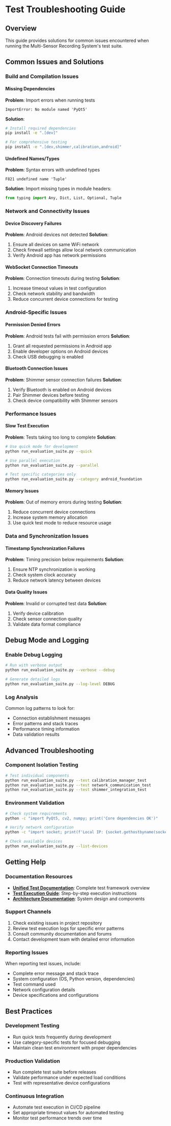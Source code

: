 # Test Troubleshooting Guide

## Overview

This guide provides solutions for common issues encountered when running the Multi-Sensor Recording System's test suite.

## Common Issues and Solutions

### Build and Compilation Issues

#### Missing Dependencies
**Problem**: Import errors when running tests
```
ImportError: No module named 'PyQt5'
```

**Solution**:
```bash
# Install required dependencies
pip install -e ".[dev]"

# For comprehensive testing
pip install -e ".[dev,shimmer,calibration,android]"
```

#### Undefined Names/Types
**Problem**: Syntax errors with undefined types
```
F821 undefined name 'Tuple'
```

**Solution**: Import missing types in module headers:
```python
from typing import Any, Dict, List, Optional, Tuple
```

### Network and Connectivity Issues

#### Device Discovery Failures
**Problem**: Android devices not detected
**Solution**:
1. Ensure all devices on same WiFi network
2. Check firewall settings allow local network communication
3. Verify Android app has network permissions

#### WebSocket Connection Timeouts
**Problem**: Connection timeouts during testing
**Solution**:
1. Increase timeout values in test configuration
2. Check network stability and bandwidth
3. Reduce concurrent device connections for testing

### Android-Specific Issues

#### Permission Denied Errors
**Problem**: Android tests fail with permission errors
**Solution**:
1. Grant all requested permissions in Android app
2. Enable developer options on Android devices
3. Check USB debugging is enabled

#### Bluetooth Connection Issues
**Problem**: Shimmer sensor connection failures
**Solution**:
1. Verify Bluetooth is enabled on Android devices
2. Pair Shimmer devices before testing
3. Check device compatibility with Shimmer sensors

### Performance Issues

#### Slow Test Execution
**Problem**: Tests taking too long to complete
**Solution**:
```bash
# Use quick mode for development
python run_evaluation_suite.py --quick

# Use parallel execution
python run_evaluation_suite.py --parallel

# Test specific categories only
python run_evaluation_suite.py --category android_foundation
```

#### Memory Issues
**Problem**: Out of memory errors during testing
**Solution**:
1. Reduce concurrent device connections
2. Increase system memory allocation
3. Use quick test mode to reduce resource usage

### Data and Synchronization Issues

#### Timestamp Synchronization Failures
**Problem**: Timing precision below requirements
**Solution**:
1. Ensure NTP synchronization is working
2. Check system clock accuracy
3. Reduce network latency between devices

#### Data Quality Issues
**Problem**: Invalid or corrupted test data
**Solution**:
1. Verify device calibration
2. Check sensor connection quality
3. Validate data format compliance

## Debug Mode and Logging

### Enable Debug Logging
```bash
# Run with verbose output
python run_evaluation_suite.py --verbose --debug

# Generate detailed logs
python run_evaluation_suite.py --log-level DEBUG
```

### Log Analysis
Common log patterns to look for:
- Connection establishment messages
- Error patterns and stack traces
- Performance timing information
- Data validation results

## Advanced Troubleshooting

### Component Isolation Testing
```bash
# Test individual components
python run_evaluation_suite.py --test calibration_manager_test
python run_evaluation_suite.py --test network_communication_test
python run_evaluation_suite.py --test shimmer_integration_test
```

### Environment Validation
```bash
# Check system requirements
python -c "import PyQt5, cv2, numpy; print('Core dependencies OK')"

# Verify network configuration
python -c "import socket; print(f'Local IP: {socket.gethostbyname(socket.gethostname())}')"

# Check available devices
python run_evaluation_suite.py --list-devices
```

## Getting Help

### Documentation Resources
- **[Unified Test Documentation](../UNIFIED_TEST_DOCUMENTATION.md)**: Complete test framework overview
- **[Test Execution Guide](./TEST_EXECUTION_GUIDE.md)**: Step-by-step execution instructions
- **[Architecture Documentation](./ARCHITECTURE.md)**: System design and components

### Support Channels
1. Check existing issues in project repository
2. Review test execution logs for specific error patterns
3. Consult community documentation and forums
4. Contact development team with detailed error information

### Reporting Issues
When reporting test issues, include:
- Complete error message and stack trace
- System configuration (OS, Python version, dependencies)
- Test command used
- Network configuration details
- Device specifications and configurations

## Best Practices

### Development Testing
- Run quick tests frequently during development
- Use category-specific tests for focused debugging
- Maintain clean test environment with proper dependencies

### Production Validation
- Run complete test suite before releases
- Validate performance under expected load conditions
- Test with representative device configurations

### Continuous Integration
- Automate test execution in CI/CD pipeline
- Set appropriate timeout values for automated testing
- Monitor test performance trends over time